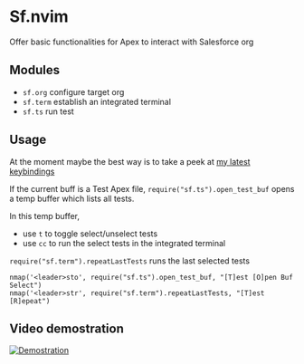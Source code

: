 # Sf.nvim

Offer basic functionalities for Apex to interact with Salesforce org

## Modules

- `sf.org` configure target org
- `sf.term` establish an integrated terminal
- `sf.ts` run test

## Usage

At the moment maybe the best way is to take a peek at [my latest
keybindings](https://github.com/xixiaofinland/dotfiles/blob/main/.config/nvim/after/ftplugin/apex.lua)

If the current buff is a Test Apex file, `require("sf.ts").open_test_buf` opens a temp buffer which lists all tests.

In this temp buffer, 
- use `t` to toggle select/unselect tests
- use `cc` to run the select tests in the integrated terminal

`require("sf.term").repeatLastTests` runs the last selected tests

```
nmap('<leader>sto', require("sf.ts").open_test_buf, "[T]est [O]pen Buf Select")
nmap('<leader>str', require("sf.term").repeatLastTests, "[T]est [R]epeat")
```

## Video demostration

[![Demostration](https://img.youtube.com/vi/qrJmjJFPALY/0.jpg)](https://youtu.be/qrJmjJFPALY?si=QRq_fNxXfP2ThcBy&t=846)
